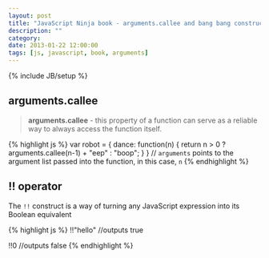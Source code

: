 ```yaml
---
layout: post
title: "JavaScript Ninja book - arguments.callee and bang bang construct "
description: ""
category: 
date: 2013-01-22 12:00:00
tags: [js, javascript, book, arguments]
---
```

{% include JB/setup %}

## arguments.callee

> **arguments.callee** - this property of a function can serve as a reliable way to always access the function itself.

{% highlight js %}
var robot = { 
  dance: function(n) { 
    return n > 0 ? arguments.callee(n-1) + "eep" : "boop";
  }
}
// `arguments` points to the argument list passed into the function, in this case, `n`
{% endhighlight %}

## !! operator

The `!!` construct is a way of turning any JavaScript expression into its Boolean equivalent

{% highlight js %}
!!"hello" //outputs true

!!0 //outputs false
{% endhighlight %}
